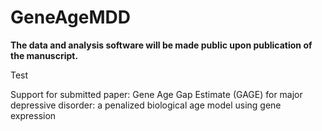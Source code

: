 # GeneAgeMDD

**The data and analysis software will be made public upon publication of the manuscript.**

Test

Support for submitted paper: Gene Age Gap Estimate (GAGE) for major depressive disorder: a penalized biological age model using gene expression 